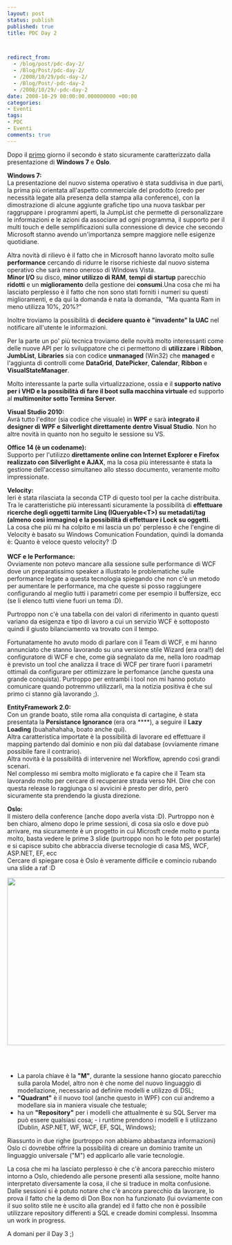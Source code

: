 ```yaml
---
layout: post
status: publish
published: true
title: PDC Day 2



redirect_from: 
  - /blog/post/pdc-day-2/
  - /Blog/Post/pdc-day-2/
  - /2008/10/29/pdc-day-2/
  - /Blog/Post/-pdc-day-2
  - /2008/10/29/-pdc-day-2
date: 2008-10-29 00:00:00.000000000 +00:00
categories:
- Eventi
tags:
- PDC
- Eventi
comments: true
---
```

<p>Dopo il <a href="http://imperugo.tostring.it/Blog/Post/PDC-Day-1">primo</a> giorno i<span>l secondo &egrave; stato sicuramente caratterizzato dalla presentazione di <strong>Windows 7</strong> e <strong>Oslo</strong>. </span></p>
<p><strong>Windows 7:</strong> <br />
La presentazione del nuovo sistema operativo &egrave; stata suddivisa in due parti, la prima pi&ugrave; orientata all'aspetto commerciale del prodotto (credo per necessit&agrave; legate alla presenza della stampa alla conference), con la dimostrazione di alcune aggiunte grafiche tipo una nuova taskbar per raggruppare i programmi aperti, la JumpList che permette di personalizzare le informazioni e le azioni da associare ad ogni programma, il supporto per il multi touch e delle semplificazioni sulla connessione di device che secondo Microsoft stanno avendo un'importanza sempre maggiore nelle esigenze quotidiane.</p>
<p>Altra novit&agrave; di rilievo &egrave; il fatto che in Microsoft hanno lavorato molto sulle <strong>performance</strong> cercando di ridurre le risorse richieste dal nuovo sistema operativo che sar&agrave; meno oneroso di Windows Vista. <br />
<strong>Minor I/O </strong>su disco, <strong>minor utilizzo di RAM</strong>, <strong>tempi di startup</strong> parecchio <strong>ridotti</strong> e un <strong>miglioramento</strong> della gestione dei <strong>consumi</strong>.Una cosa che mi ha lasciato perplesso &egrave; il fatto che non sono stati forniti i numeri su questi miglioramenti, e da qui la domanda &egrave; nata la domanda, &nbsp;&quot;Ma quanta Ram in meno utilizza 10%, 20%?&quot;</p>
<p>Inoltre troviamo la possibilit&agrave; di <strong>decidere quanto &egrave; &quot;invadente&quot; la UAC</strong> nel notificare all'utente le informazioni.</p>
<p>Per la parte un po' pi&ugrave; tecnica troviamo delle novit&agrave; molto interessanti come delle nuove API per lo sviluppatore che ci permettono di <strong>utilizzare</strong> i <strong>Ribbon</strong>, <strong>JumbList</strong>, <strong>Libraries</strong> sia con codice <strong>unmanaged</strong> (Win32) che <strong>managed</strong> e l'aggiunta di controlli come <strong>DataGrid</strong>, <strong>DatePicker</strong>, <strong>Calendar</strong>, <strong>Ribbon</strong> e <strong>VisualStateManager</strong>.</p>
<p>Molto interessante la parte sulla virtualizzazione, ossia e il <strong>supporto nativo per i VHD e la possibilit&agrave; di fare il boot sulla macchina virtuale</strong> ed supporto al <strong>multimonitor sotto Termina Server</strong>.</p>
<p><strong>Visual Studio 2010:</strong> <br />
Avr&agrave; tutto l'editor (sia codice che visuale) in <strong>WPF </strong>e sar&agrave; <strong>integrato il designer di WPF e Silverlight direttamente dentro Visual Studio</strong>. Non ho altre novit&agrave; in quanto non ho seguito le sessione su VS.</p>
<p><strong>Office 14 (&egrave; un codename):</strong> <br />
Supporto per l'utilizzo <strong>direttamente online con Internet Explorer e Firefox realizzato con Silverlight e AJAX</strong>, ma la cosa pi&ugrave; interessante &egrave; stata la gestione dell'accesso simultaneo allo stesso documento, veramente molto impressionate.</p>
<p><strong>Velocity:</strong> <br />
Ieri &egrave; stata rilasciata la seconda CTP di questo tool per la cache distribuita. Tra le caratteristiche pi&ugrave; interessanti sicuramente la possibilit&agrave; di <strong>effettuare ricerche degli oggetti tarmite Linq (IQueryable&lt;T&gt;) su metadati/tag (almeno cos&igrave; immagino) e la possibilit&agrave; di effettuare i Lock su oggetti</strong>. <br />
La cosa che pi&ugrave; mi ha colpito e mi lascia un po' perplesso &egrave; che l'engine di Velocity &egrave; basato su Windows Comunication Foundation, quindi la domanda &egrave;: Quanto &egrave; veloce questo velocity? :D <br />
<br />
<strong>WCF e le Performance:</strong> <br />
Ovviamente non potevo mancare alla sessione sulle performance di WCF dove un preparatissimo speaker a illustrato le problematiche sulle performance legate a questa tecnologia spiegando che non c'&egrave; un metodo per aumentare le performance, ma che queste si posso raggiungere configurando al meglio tutti i parametri come per esempio il buffersize, ecc (se li elenco tutti viene fuori un tema :D).</p>
<p>Purtroppo non c'&egrave; una tabella con dei valori di riferimento in quanto questi variano da esigenza e tipo di lavoro a cui un servizio WCF &egrave; sottoposto quindi il giusto bilanciamento va trovato con il tempo.</p>
<p>Fortunatamente ho avuto modo di parlare con il Team di WCF, e mi hanno annunciato che stanno lavorando su una versione stile Wizard (era ora!!) del configuratore di WCF e che, come gi&agrave; segnalato da me, nella loro roadmap &egrave; previsto un tool che analizza il trace di WCF per tirare fuori i parametri ottimali da configurare per ottimizzare le perfomance (anche questa una grande conquista). Purtroppo per entrambi i tool non mi hanno potuto comunicare quando potremmo utilizzarli, ma la notizia positiva &egrave; che sul primo ci stanno gi&agrave; lavorando ;).</p>
<p><strong>EntityFramework 2.0: <br />
</strong>Con un grande boato, stile roma alla conquista di cartagine, &egrave; stata presentata la <strong>Persistance Ignorance </strong>(era ora ****), a seguire il <strong>Lazy Loading </strong>(buahahahaha, boato anche qui). <br />
Altra caratteristica importate &egrave; la possibilit&agrave; di lavorare ed effettuare il mapping partendo dal dominio e non pi&ugrave; dal database (ovviamente rimane possibile fare il contrario). <br />
Altra novit&agrave; &egrave; la possibilit&agrave; di intervenire nel Workflow, aprendo cos&igrave; grandi scenari. <br />
Nel complesso mi sembra molto migliorato e fa capire che il Team sta lavorando molto per cercare di recuperare strada verso NH. Dire che con questa release lo raggiunga o si avvicini &egrave; presto per dirlo, per&ograve; sicuramente sta prendendo la giusta direzione.</p>
<p><strong>Oslo: <br />
</strong>Il mistero della conference (anche dopo averla vista :D). Purtroppo non &egrave; ben chiaro, almeno dopo le prime sessioni, di cosa sia oslo e dove pu&ograve; arrivare, ma sicuramente &egrave; un progetto in cui Microsft crede molto e punta molto, basta vedere le prime 3 slide (purtroppo non ho le foto per postarle) e si capisce subito che abbraccia diverse tecnologie di casa MS, WCF, ASP.NET, EF, ecc <br />
Cercare di spiegare cosa &egrave; Oslo &egrave; veramente difficile e comincio rubando una slide a raf :D</p>
<p><img width="513" height="387" alt="" src="/content/Uploaded/image/img_0664_thumb.jpg" />&nbsp;</p>
<p>&nbsp;</p>
<ul>
    <li>La parola chiave &egrave; la <strong>&quot;M&quot;</strong>, durante la sessione hanno giocato parecchio sulla parola Model, altro non &egrave; che nome del nuovo linguaggio di modellazione, necessario ad definire modelli e utilizzo di DSL;</li>
    <li><strong>&quot;Quadrant&quot;</strong> &egrave; il nuovo tool (anche questo in WPF) con cui andremo a modellare sia in maniera visuale che testuale;</li>
    <li>ha un <strong>&quot;Repository&quot;</strong> per i modelli che attualmente &egrave; su SQL Server ma pu&ograve; essere qualsiasi cosa; - i runtime prendono i modelli e li utilizzano (Dublin, ASP.NET, WF, WCF, EF, SQL, Windows);</li>
</ul>
<p>Riassunto in due righe (purtroppo non abbiamo abbastanza informazioni) Oslo ci dovrebbe offrire la possibilit&agrave; di creare un dominio tramite un linguaggio universale (&quot;M&quot;) ed applicarlo alle varie tecnologie.</p>
<p>La cosa che mi ha lasciato perplesso &egrave; che c'&egrave; ancora parecchio mistero intorno a Oslo, chiedendo alle persone presenti alla sessione, molte hanno interpretato diversamente la cosa, il che si traduce in molta confusione. <br />
Dalle sessioni si &egrave; potuto notare che c'&egrave; ancora parecchio da lavorare, lo prova il fatto che la demo di Don Box non ha funzionato (lui ovviamente con il suo solito stile ne &egrave; uscito alla grande) ed il fatto che non &egrave; possibile utilizzare repository differenti a SQL e creade domini complessi. Insomma un work in progress.</p>
<p>A domani per il Day 3 ;)</p>
<p>&nbsp;</p>
